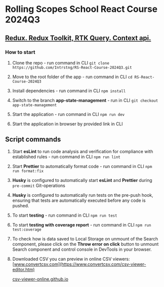 # Rolling Scopes School React Course 2024Q3

## [Redux. Redux Toolkit, RTK Query. Context api.](https://github.com/rolling-scopes-school/tasks/blob/master/react/modules/tasks/redux.md)

### How to start

1. Clone the repo - run command in CLI `git clone https://github.com/Intrstng/RS-React-Course-2024Q3.git`

2. Move to the root folder of the app - run command in CLI `cd RS-React-Course-2024Q3`

3. Install dependencies - run command in CLI `npm install`

4. Switch to the branch **app-state-management** - run in CLI `git checkout app-state-management`

5. Start the application - run command in CLI `npm run dev`

6. Start the application in browser by provided link in CLI

## Script commands

1. Start **esLint** to run code analysis and verification for compliance with established rules - run command in CLI `npm run lint`

2. Start **Prettier** to automatically format code - run command in CLI `npm run format:fix`

3. **Husky** is configured to automatically start **esLint** and **Prettier** during `pre-commit` Git-operations

4. **Husky** is configured to automatically run tests on the pre-push hook, ensuring that tests are automatically executed before any code is pushed.

5. To start **testing** - run command in CLI `npm run test`

6. To start **testing with coverage report** - run command in CLI `npm run test:coverage`

7. To check how is data saved to Local Storage on unmount of the Search component, please click on the **Throw error on click** button to unmount Search component and control console in DevTools in your browser.

8. Downloaded CSV you can preview in online CSV viewers:
   [www.convertcsv.com](https://www.convertcsv.com/csv-viewer-editor.htm)

   [csv-viewer-online.github.io](https://csv-viewer-online.github.io/)
